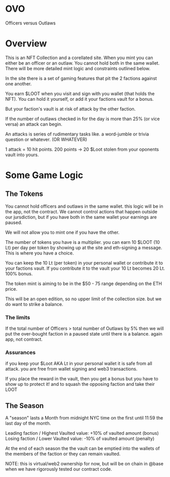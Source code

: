 # OVO
Officers versus Outlaws

# Overview
This is an NFT Collection and a corellated site. When you mint you can either be an officer or an outlaw. You cannot hold both in the same wallet. There will be more detailed mint logic and constraints outlined below. 

In the site there is a set of gaming features that pit the 2 factions against one another. 

You earn $LOOT when you visit and sign with you wallet (that holds the NFT).  You can hold it yourself, or add it your factions vault for a bonus.  

But your faction's vault is at risk of attack by the other faction. 

If the number of outlaws checked in for the day is more than 25% (or vice versa) an attack can begin. 

An attacks is series of rudimentary tasks like. a word-jumble or trivia question or whatever. (OR WHATEVER) 

1 attack = 10 hit points.  200 points -> 20 $Loot stolen from your oponents vault into yours. 

# Some Game Logic

## The Tokens

You cannot hold officers and outlaws in the same wallet. this logic will be in the app, not the contract.  We cannot control actions that happen outside our jursdiction, but if you have both in the same wallet your earnings are paused. 

We will not allow you to mint one if you have the other.

The number of tokens you have is a multiplier.  you can earn 10 $LOOT (10 Lt) per day per token by showing up at the site and eth-signing a message.  This is where you have a choice. 

You can keep the 10 Lt (per token) in your personal wallet or contribute it to your factions vault. If you contribute it to the vault your 10 Lt becomes 20 Lt.  100% bonus. 

The token mint is aiming to be in the $50 - 75 range depending on the ETH price. 

This will be an open edition, so no upper limit of the collection size.  but we do want to strike a balance.

### The limits

If the total number of Officers > total number of Outlaws by 5% then we will put the over-bought faction in a paused state until there is a balance.  again app, not contract.

### Assurances

if you keep your $Loot AKA Lt in your personal wallet it is safe from all attack.  you are free from wallet signing and web3 transactions.

If you place the reward in the vault, then you get a bonus but you have to show up to protect it! and to squash the opposing faction and take their LOOT

## The Season

A "season" lasts a Month from midnight NYC time on the first until 11:59 the last day of the month.

Leading faction / Highest Vaulted value: +10% of vaulted amount (bonus)
Losing faction / Lower Vaulted value: -10% of vaulted amount (penalty)

At the end of each season the the vault can be emptied into the wallets of the  members of the faction or they can remain vaulted.  

NOTE: this is virtual/web2 ownership for now, but will be on chain in @base when we have rigorously tested our contract code.
